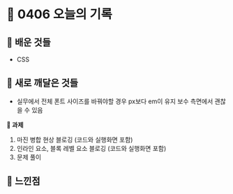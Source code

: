 # 🧸 0406 오늘의 기록
## 💙 배운 것들
* CSS

## 💚 새로 깨달은 것들

* 실무에서 전체 폰트 사이즈를 바꿔야할 경우 px보다 em이 유지 보수 측면에서 괜찮을 수 있음

**📍 과제**
1. 마진 병합 현상 블로깅 (코드와 실행화면 포함)
2. 인라인 요소, 블록 레벨 요소 블로깅 (코드와 실행화면 포함)
3. 문제 풀이

## 💜 느낀점
